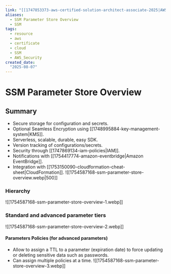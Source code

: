 ```yaml
---
link: "[[1747853373-aws-certified-solution-architect-associate-2025|AWS Certified Solution Architect Associate 2025]]"
aliases: 
  - SSM Parameter Store Overview
  - SSM
tags:
  - resource
  - aws
  - certificate
  - cloud
  - SSM
  - AWS_Security
created_date:
  "2025-08-07"
---
```

# SSM Parameter Store Overview
## Summary
- Secure storage for configuration and secrets.
- Optional Seamless Encryption using [[1748995884-key-management-system|KMS]].
- Serverless, scalable, durable, easy SDK.
- Version tracking of configurations/secrets.
- Security through [[1747869134-iam-policies|IAM]].
- Notifications with [[1754417774-amazon-eventbridge|Amazon EventBridge]].
- Integration with [[1753150090-cloudformation-cheat-sheet|CloudFormation]].
![[1754587168-ssm-parameter-store-overview.webp|500]]

### Hierarchy
![[1754587168-ssm-parameter-store-overview-1.webp]]

### Standard and advanced parameter tiers
![[1754587168-ssm-parameter-store-overview-2.webp]]

#### Parameters Policies (for advanced parameters)
- Allow to assign a TTL to a parameter (expiration date) to force updating or deleting sensitive data such as passwords.
- Can assign multiple policies at a time.
![[1754587168-ssm-parameter-store-overview-3.webp]]


